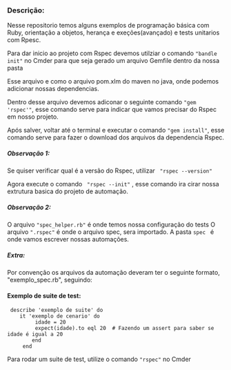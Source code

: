 ### Descrição:
Nesse repositorio temos alguns exemplos de programação básica com Ruby, orientação a objetos, herança e exeções(avançado) e tests unitarios com Rpesc.

Para dar inicio ao projeto com Rspec devemos utilziar o comando ```"bandle init"``` no Cmder para que seja gerado um arquivo Gemfile dentro da nossa pasta 

Esse arquivo e como o arquivo pom.xlm do maven no java, onde podemos adicionar nossas dependencias.

Dentro desse arquivo devemos adiconar o seguinte comando ```"gem 'rspec'"```, esse comando serve para indicar que vamos precisar do Rspec em nosso projeto.

Após salver, voltar até o terminal e executar o comando ```"gem install"```, esse comando serve para fazer o download dos arquivos da dependencia Rspec.

##### Observação 1:
Se quiser verificar qual é a versão do Rspec, utilizar ```  "rspec --version" ``` 


Agora execute o comando ```  "rspec --init" ``` , esse comando ira cirar nossa extrutura basica do projeto de automação. 


##### Observação 2:
O arquivo ``` "spec_helper.rb" ``` é onde temos nossa configuração do tests
O arquivo ``` ".rspec" ``` é onde o arquivo spec, sera importado.
A pasta ```spec ``` é onde vamos escrever nossas automações.
  ##### Extra:
   Por convenção os arquivos da automação deveram ter o seguinte formato, "exemplo_spec.rb", seguindo:	
		
		
#### Exemplo de suite de test:
``` 
 describe 'exemplo de suite' do
	it 'exemplo de cenario' do
		 idade = 20
		 expect(idade).to eql 20  # Fazendo um assert para saber se idade é igual a 20
		end
	 end
```

Para rodar um suite de test, utilize o comando ``` "rspec" ```  no Cmder
